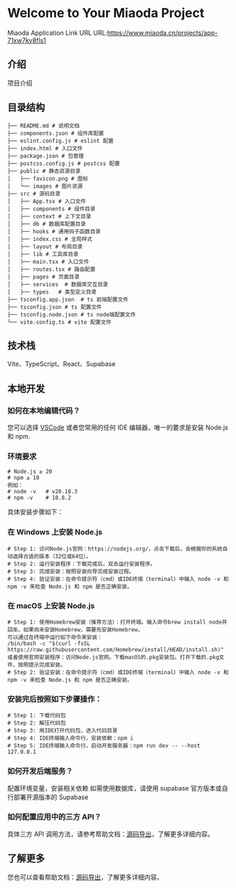 # Welcome to Your Miaoda Project
Miaoda Application Link URL
    URL:https://www.miaoda.cn/projects/app-71xw7kv8fls1

## 介绍

项目介绍

## 目录结构

```
├── README.md # 说明文档
├── components.json # 组件库配置
├── eslint.config.js # eslint 配置
├── index.html # 入口文件
├── package.json # 包管理
├── postcss.config.js # postcss 配置
├── public # 静态资源目录
│   ├── favicon.png # 图标
│   └── images # 图片资源
├── src # 源码目录
│   ├── App.tsx # 入口文件
│   ├── components # 组件目录
│   ├── context # 上下文目录
│   ├── db # 数据库配置目录
│   ├── hooks # 通用钩子函数目录
│   ├── index.css # 全局样式
│   ├── layout # 布局目录
│   ├── lib # 工具库目录
│   ├── main.tsx # 入口文件
│   ├── routes.tsx # 路由配置
│   ├── pages # 页面目录
│   ├── services  # 数据库交互目录
│   ├── types   # 类型定义目录
├── tsconfig.app.json  # ts 前端配置文件
├── tsconfig.json # ts 配置文件
├── tsconfig.node.json # ts node端配置文件
└── vite.config.ts # vite 配置文件
```

## 技术栈

Vite、TypeScript、React、Supabase

## 本地开发

### 如何在本地编辑代码？

您可以选择 [VSCode](https://code.visualstudio.com/Download) 或者您常用的任何 IDE 编辑器，唯一的要求是安装 Node.js 和 npm.

### 环境要求

```
# Node.js ≥ 20
# npm ≥ 10
例如：
# node -v   # v20.18.3
# npm -v    # 10.8.2
```

具体安装步骤如下：

### 在 Windows 上安装 Node.js

```
# Step 1: 访问Node.js官网：https://nodejs.org/，点击下载后，会根据你的系统自动选择合适的版本（32位或64位）。
# Step 2: 运行安装程序：下载完成后，双击运行安装程序。
# Step 3: 完成安装：按照安装向导完成安装过程。
# Step 4: 验证安装：在命令提示符（cmd）或IDE终端（terminal）中输入 node -v 和 npm -v 来检查 Node.js 和 npm 是否正确安装。
```

### 在 macOS 上安装 Node.js

```
# Step 1: 使用Homebrew安装（推荐方法）：打开终端。输入命令brew install node并回车。如果尚未安装Homebrew，需要先安装Homebrew，
可以通过在终端中运行如下命令来安装：
/bin/bash -c "$(curl -fsSL https://raw.githubusercontent.com/Homebrew/install/HEAD/install.sh)"
或者使用官网安装程序：访问Node.js官网。下载macOS的.pkg安装包。打开下载的.pkg文件，按照提示完成安装。
# Step 2: 验证安装：在命令提示符（cmd）或IDE终端（terminal）中输入 node -v 和 npm -v 来检查 Node.js 和 npm 是否正确安装。
```

### 安装完后按照如下步骤操作：

```
# Step 1: 下载代码包
# Step 2: 解压代码包
# Step 3: 用IDE打开代码包，进入代码目录
# Step 4: IDE终端输入命令行，安装依赖：npm i
# Step 5: IDE终端输入命令行，启动开发服务器：npm run dev -- --host 127.0.0.1
```

### 如何开发后端服务？

配置环境变量，安装相关依赖
如需使用数据库，请使用 supabase 官方版本或自行部署开源版本的 Supabase

### 如何配置应用中的三方 API？

具体三方 API 调用方法，请参考帮助文档：[源码导出](https://cloud.baidu.com/doc/MIAODA/s/Xmewgmsq7)，了解更多详细内容。

## 了解更多

您也可以查看帮助文档：[源码导出](https://cloud.baidu.com/doc/MIAODA/s/Xmewgmsq7)，了解更多详细内容。
